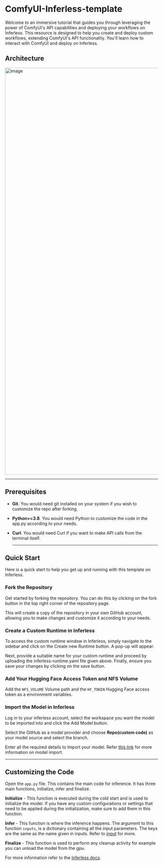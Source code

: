 # ComfyUI-Inferless-template
Welcome to an immersive tutorial that guides you through leveraging the power of ComfyUI's API capabilities and deploying your workflows on Inferless. This resource is designed to help you create and deploy custom workflows, extending ComfyUI's API functionality. You'll learn how to interact with ComfyUI and deploy on Inferless.

## Architecture
<img width="1336" alt="image" src="https://github.com/user-attachments/assets/d1d23b2d-940f-40ee-8418-2771e35591f3">

---
## Prerequisites
- **Git**. You would need git installed on your system if you wish to customize the repo after forking.
- **Python>=3.8**. You would need Python to customize the code in the app.py according to your needs.
- **Curl**. You would need Curl if you want to make API calls from the terminal itself.

  ---
## Quick Start
Here is a quick start to help you get up and running with this template on Inferless.

### Fork the Repository
Get started by forking the repository. You can do this by clicking on the fork button in the top right corner of the repository page.

This will create a copy of the repository in your own GitHub account, allowing you to make changes and customize it according to your needs.

### Create a Custom Runtime in Inferless
To access the custom runtime window in Inferless, simply navigate to the sidebar and click on the Create new Runtime button. A pop-up will appear.

Next, provide a suitable name for your custom runtime and proceed by uploading the inferless-runtime.yaml file given above. Finally, ensure you save your changes by clicking on the save button.

### Add Your Hugging Face Access Token and NFS Volume
Add the `NFS_VOLUME` Volume path and the `HF_TOKEN` Hugging Face access token as a environment variables.

### Import the Model in Inferless
Log in to your inferless account, select the workspace you want the model to be imported into and click the Add Model button.

Select the GitHub as a model provider and choose **Repo(custom code)** as your model source and select the branch.

Enter all the required details to Import your model. Refer [this link](https://docs.inferless.com/integrations/github-custom-code) for more information on model import.

---
## Customizing the Code
Open the `app.py` file. This contains the main code for inference. It has three main functions, initialize, infer and finalize.

**Initialize** -  This function is executed during the cold start and is used to initialize the model. If you have any custom configurations or settings that need to be applied during the initialization, make sure to add them in this function.

**Infer** - This function is where the inference happens. The argument to this function `inputs`, is a dictionary containing all the input parameters. The keys are the same as the name given in inputs. Refer to [input](#input) for more.

**Finalize** - This function is used to perform any cleanup activity for example you can unload the model from the gpu.

For more information refer to the [Inferless docs](https://docs.inferless.com/).
